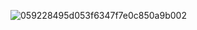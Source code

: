 ![059228495d053f6347f7e0c850a9b002](https://github.com/user-attachments/assets/138b7722-ff87-4cae-a569-84241584918d)
